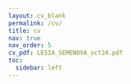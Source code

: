 ```yaml
---
layout: cv_blank
permalink: /cv/
title: cv
nav: true
nav_order: 5
cv_pdf: LESIA_SEMENOVA_oct24.pdf
toc:
  sidebar: left
---
```

